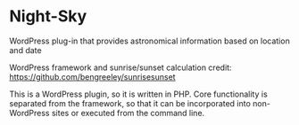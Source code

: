 # Night-Sky
WordPress plug-in that provides astronomical information based on location and date

WordPress framework and sunrise/sunset calculation credit:
https://github.com/bengreeley/sunrisesunset

This is a WordPress plugin, so it is written in PHP. Core functionality is separated from the framework, so that it can be incorporated into non-WordPress sites or executed from the command line. 
